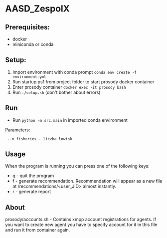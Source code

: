 # AASD_ZespolX

## Prerequisites:
- docker
- miniconda or conda

## Setup:
1. Import environment with conda prompt `conda env create -f environment.yml`
1. Run startup.ps1 from project folder to start prosody docker container
1. Enter prosody container `docker exec -it prosody bash`
1. Run `./setup.sh` (don't bother about errors)

## Run
* Run `python -m src.main` in imported conda environment

Parameters:
```
 --n_fisheries - liczba łowisk
```

## Usage
When the program is running you can press one of the following keys:
* q - quit the program
* f - generate recommendation. Recommendation will appear as a new file at <cwd>/recommendations/<user_JID> almost instantly.
* r - generate report

## About

prosody/accounts.sh - Contains xmpp account registrations for agents. If you want to create new agent you have to specify account for it in this file and run it from container again.
